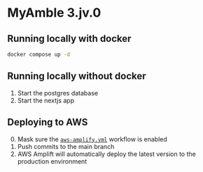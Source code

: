 # MyAmble 3.jv.0

## Running locally with docker

```bash
docker compose up -d
```

## Running locally without docker

1. Start the postgres database
2. Start the nextjs app

## Deploying to AWS

0. Mask sure the [`aws-amplify.yml`](./github/workflows/aws-amplify.yml) workflow is enabled
1. Push commits to the main branch
2. AWS Amplift will automatically deploy the latest version to the production environment
